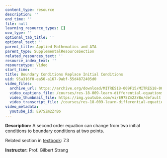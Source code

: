 ```yaml
---
content_type: resource
description: ''
end_time: ''
file: null
learning_resource_types: []
ocw_type: ''
optional_tab_title: ''
optional_text: ''
parent_title: Applied Mathematics and ATA
parent_type: SupplementalResourceSection
related_resources_text: ''
resource_index_text: ''
resourcetype: Video
start_time: ''
title: Boundary Conditions Replace Initial Conditions
uid: 95a316f0-ea50-a167-9abf-55d4872405d0
video_files:
  archive_url: https://archive.org/download/MITRES18-009F15/MITRES18-009F15_7_3_BCReplaceIC_300k.mp4
  video_captions_file: /courses/res-18-009-learn-differential-equations-up-close-with-gilbert-strang-and-cleve-moler-fall-2015/05e49497e078534b950fde92ab6e8854_E97SZm2ZrBo.vtt
  video_thumbnail_file: https://img.youtube.com/vi/E97SZm2ZrBo/default.jpg
  video_transcript_file: /courses/res-18-009-learn-differential-equations-up-close-with-gilbert-strang-and-cleve-moler-fall-2015/51dcf9a97c790fb387679611eec46120_E97SZm2ZrBo.pdf
video_metadata:
  youtube_id: E97SZm2ZrBo
---
```


**Description:** A second order equation can change from two initial conditions to boundary conditions at two points.

Related section in [textbook](http://www-math.mit.edu/~gs/dela/): 7.3

**Instructor:** Prof. Gilbert Strang




